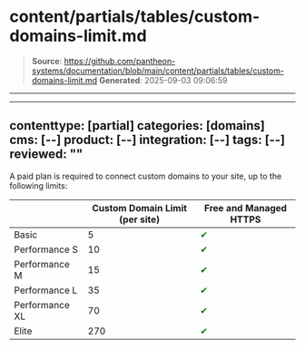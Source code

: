 # content/partials/tables/custom-domains-limit.md

> **Source**: https://github.com/pantheon-systems/documentation/blob/main/content/partials/tables/custom-domains-limit.md
> **Generated**: 2025-09-03 09:06:59

---

---
contenttype: [partial]
categories: [domains]
cms: [--]
product: [--]
integration: [--]
tags: [--]
reviewed: ""
---

A paid plan is required to connect custom domains to your site, up to the following limits:

|       | Custom Domain Limit (per site) | Free and Managed HTTPS                         |
|----------------|--------------------------------|------------------------------------------------|
| Basic          | 5                              | <span style="color:green">✔</span>  |
| Performance S  | 10                             |  <span style="color:green">✔</span> |
| Performance M  | 15                             | <span style="color:green">✔</span> |
| Performance L  | 35                             |  <span style="color:green">✔</span> |
| Performance XL | 70                             |  <span style="color:green">✔</span>  |
| Elite          | 270                            |  <span style="color:green">✔</span>  |